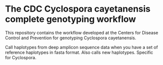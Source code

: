# The CDC Cyclospora cayetanensis complete genotyping workflow

This repository contains the workflow developed at the Centers for Disease Control and Prevention for genotyping Cyclospora cayetanensis.

Call haplotypes from deep amplicon sequence data when you have a set of reference haplotypes in fasta format. Also calls new haplotypes. Specific for Cyclospora.

